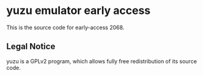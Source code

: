 yuzu emulator early access
=============

This is the source code for early-access 2068.

## Legal Notice

yuzu is a GPLv2 program, which allows fully free redistribution of its source code.